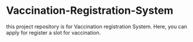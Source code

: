 # Vaccination-Registration-System
this project repository is for Vaccination registration System. Here, you can apply for register a slot for vaccination.
